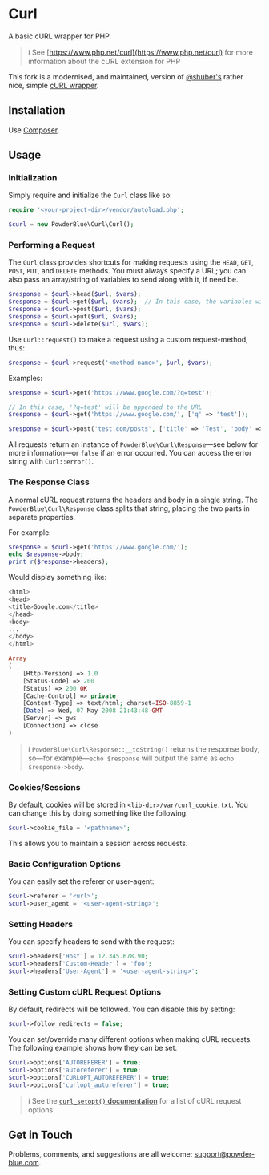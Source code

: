 # Curl

A basic cURL wrapper for PHP.

> :information_source: See [https://www.php.net/curl](https://www.php.net/curl) for more information about the cURL extension for PHP

This fork is a modernised, and maintained, version of [@shuber's](https://github.com/shuber) rather nice, simple [cURL wrapper](https://github.com/shuber/curl).

## Installation

Use [Composer](https://getcomposer.org/).

## Usage

### Initialization

Simply require and initialize the `Curl` class like so:

```php
require '<your-project-dir>/vendor/autoload.php';

$curl = new PowderBlue\Curl\Curl();
```

### Performing a Request

The `Curl` class provides shortcuts for making requests using the `HEAD`, `GET`, `POST`, `PUT`, and `DELETE` methods.  You must always specify a URL; you can also pass an array/string of variables to send along with it, if need be.

```php
$response = $curl->head($url, $vars);
$response = $curl->get($url, $vars);  // In this case, the variables will be appended to the URL in the form of a query-string
$response = $curl->post($url, $vars);
$response = $curl->put($url, $vars);
$response = $curl->delete($url, $vars);
```

Use `Curl::request()` to make a request using a custom request-method, thus:

```php
$response = $curl->request('<method-name>', $url, $vars);
```

Examples:

```php
$response = $curl->get('https://www.google.com/?q=test');

// In this case, '?q=test' will be appended to the URL
$response = $curl->get('https://www.google.com/', ['q' => 'test']);

$response = $curl->post('test.com/posts', ['title' => 'Test', 'body' => 'This is a test']);
```

All requests return an instance of `PowderBlue\Curl\Response`&mdash;see below for more information&mdash;or `false` if an error occurred.  You can access the error string with `Curl::error()`.

### The Response Class

A normal cURL request returns the headers and body in a single string.  The `PowderBlue\Curl\Response` class splits that string, placing the two parts in separate properties.

For example:

```php
$response = $curl->get('https://www.google.com/');
echo $response->body;
print_r($response->headers);
```

Would display something like:

```php
<html>
<head>
<title>Google.com</title>
</head>
<body>
...
</body>
</html>

Array
(
    [Http-Version] => 1.0
    [Status-Code] => 200
    [Status] => 200 OK
    [Cache-Control] => private
    [Content-Type] => text/html; charset=ISO-8859-1
    [Date] => Wed, 07 May 2008 21:43:48 GMT
    [Server] => gws
    [Connection] => close
)
```

> :information_source: `PowderBlue\Curl\Response::__toString()` returns the response body, so&mdash;for example&mdash;`echo $response` will output the same as `echo $response->body`.

### Cookies/Sessions

By default, cookies will be stored in `<lib-dir>/var/curl_cookie.txt`.  You can change this by doing something like the following.

```php
$curl->cookie_file = '<pathname>';
```

This allows you to maintain a session across requests.

### Basic Configuration Options

You can easily set the referer or user-agent:

```php
$curl->referer = '<url>';
$curl->user_agent = '<user-agent-string>';
```

### Setting Headers

You can specify headers to send with the request:

```php
$curl->headers['Host'] = 12.345.678.90;
$curl->headers['Custom-Header'] = 'foo';
$curl->headers['User-Agent'] = '<user-agent-string>';
```

### Setting Custom cURL Request Options

By default, redirects will be followed.  You can disable this by setting:

```php
$curl->follow_redirects = false;
```

You can set/override many different options when making cURL requests.  The following example shows how they can be set.

```php
$curl->options['AUTOREFERER'] = true;
$curl->options['autoreferer'] = true;
$curl->options['CURLOPT_AUTOREFERER'] = true;
$curl->options['curlopt_autoreferer'] = true;
```

> :information_source: See the [`curl_setopt()` documentation](https://www.php.net/curl_setopt) for a list of cURL request options

## Get in Touch

Problems, comments, and suggestions are all welcome: [support@powder-blue.com](mailto:support@powder-blue.com).
